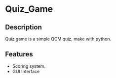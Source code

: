 # Quiz_Game

## Description

Quiz game is a simple QCM quiz, make with python.

## Features

- Scoring system.
- GUI Interface 

